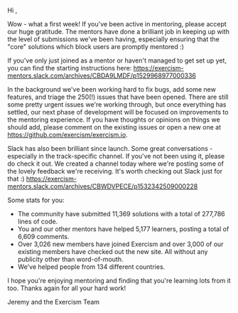 Hi ,

Wow - what a first week! If you've been active in mentoring, please accept our huge gratitude. The mentors have done a brilliant job in keeping up with the level of submissions we've been having, especially ensuring that the "core" solutions which block users are promptly mentored :)

If you've only just joined as a mentor or haven't managed to get set up yet, you can find the starting instructions here: https://exercism-mentors.slack.com/archives/CBDA9LMDF/p1529968977000336

In the background we've been working hard to fix bugs, add some new features, and triage the 250(!) issues that have been opened. There are still some pretty urgent issues we're working through, but once everything has settled, our next phase of development will be focused on improvements to the mentoring experience. If you have thoughts or opinions on things we should add, please comment on the existing issues or open a new one at https://github.com/exercism/exercism.io.

Slack has also been brilliant since launch. Some great conversations - especially in the track-specific channel. If you've not been using it, please do check it out. We created a channel today where we're posting some of the lovely feedback we're receiving. It's worth checking out Slack just for that :) https://exercism-mentors.slack.com/archives/CBWDVPECE/p1532342509000228

Some stats for you:
- The community have submitted 11,369 solutions with a total of 277,786 lines of code.
- You and our other mentors have helped 5,177 learners, posting a total of 6,609 comments.
- Over 3,026 new members have joined Exercism and over 3,000 of our existing members have checked out the new site. All without any publicity other than word-of-mouth.
- We've helped people from 134 different countries.

I hope you're enjoying mentoring and finding that you're learning lots from it too. Thanks again for all your hard work!

Jeremy and the Exercism Team
